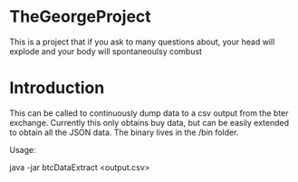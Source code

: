 TheGeorgeProject
================

This is a project that if you ask to many questions about, your head will explode and your body will spontaneoulsy combust

Introduction
============

This can be called to continuously dump data to a csv output from the bter exchange.  Currently this only obtains buy data,
but can be easily extended to obtain all the JSON data. The binary lives in the /bin folder.

Usage:

java -jar btcDataExtract <interval> <output.csv>
